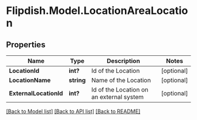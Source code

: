 # Flipdish.Model.LocationAreaLocation
## Properties

Name | Type | Description | Notes
------------ | ------------- | ------------- | -------------
**LocationId** | **int?** | Id of the Location | [optional] 
**LocationName** | **string** | Name of the Location | [optional] 
**ExternalLocationId** | **int?** | Id of the Location on an external system | [optional] 

[[Back to Model list]](../README.md#documentation-for-models) [[Back to API list]](../README.md#documentation-for-api-endpoints) [[Back to README]](../README.md)


